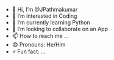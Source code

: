 - 👋 Hi, I’m @JPathmakumar
- 👀 I’m interested in Coding
- 🌱 I’m currently learning Python
- 💞️ I’m looking to collaborate on an App
- 📫 How to reach me ...
- 😄 Pronouns: He/Him
- ⚡ Fun fact: ...

<!---
JPathmakumar/JPathmakumar is a ✨ special ✨ repository because its `README.md` (this file) appears on your GitHub profile.
You can click the Preview link to take a look at your changes.
--->
